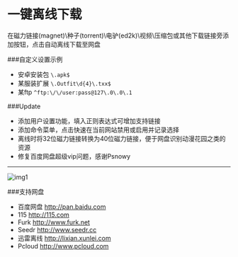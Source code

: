 一键离线下载
=
在磁力链接(magnet)\种子(torrent)\电驴(ed2k)\视频\压缩包或其他下载链接旁添加按钮，点击自动离线下载至网盘

###自定义设置示例
* 安卓安装包 `\.apk$`
* 某服装扩展 `\.Outfit\d{4}\.txx$`
* 某ftp `^ftp:\/\/user:pass@127\.0\.0\.1`

###Update
 - 添加用户设置功能，填入正则表达式可增加支持链接
 - 添加命令菜单，点击快速在当前网站禁用或启用并记录选择
 - 离线时将32位磁力链接转换为40位磁力链接，便于网盘识别动漫花园之类的资源
 - 修复百度网盘超级vip问题，感谢Psnowy

---
![img1](https://greasyfork.org/system/screenshots/screenshots/000/005/431/original/GIF1.gif?1476097920)

###支持网盘
* 百度网盘 http://pan.baidu.com
* 115 http://115.com
* Furk http://www.furk.net
* Seedr http://www.seedr.cc
* 迅雷离线 http://lixian.xunlei.com
* Pcloud http://www.pcloud.com